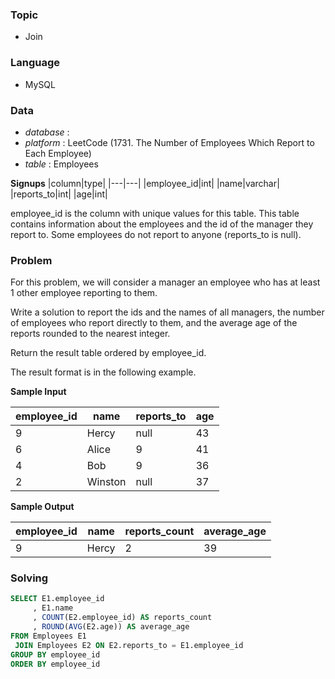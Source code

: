 ### Topic
- Join
  
### Language
- MySQL

### Data
- *database* : 
- *platform* : LeetCode (1731. The Number of Employees Which Report to Each Employee)
- *table* : Employees

**Signups**
|column|type|
|---|---|
|employee_id|int|
|name|varchar|
|reports_to|int|
|age|int|

employee_id is the column with unique values for this table.
This table contains information about the employees and the id of the manager they report to. Some employees do not report to anyone (reports_to is null). 




### Problem 
For this problem, we will consider a manager an employee who has at least 1 other employee reporting to them.

Write a solution to report the ids and the names of all managers, the number of employees who report directly to them, and the average age of the reports rounded to the nearest integer.

Return the result table ordered by employee_id.

The result format is in the following example.



**Sample Input**

| employee_id | name    | reports_to | age |
|---|---|---|---|
| 9           | Hercy   | null       | 43  |
| 6           | Alice   | 9          | 41  |
| 4           | Bob     | 9          | 36  |
| 2           | Winston | null       | 37  |




**Sample Output**

| employee_id | name  | reports_count | average_age |
|---|---|---|---|
| 9           | Hercy | 2             | 39          |


### Solving

```sql
SELECT E1.employee_id
     , E1.name
     , COUNT(E2.employee_id) AS reports_count
     , ROUND(AVG(E2.age)) AS average_age
FROM Employees E1
 JOIN Employees E2 ON E2.reports_to = E1.employee_id
GROUP BY employee_id
ORDER BY employee_id
```
